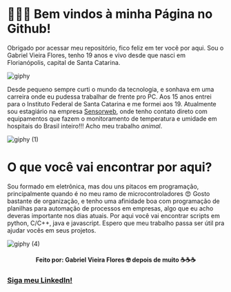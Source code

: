 # 👨🏻‍💻 Bem vindos à minha Página no Github!

Obrigado por acessar meu repositório, fico feliz em ter você por aqui. Sou o Gabriel Vieira Flores, tenho 19 anos e vivo desde que nasci em Florianópolis, capital de Santa Catarina. 

![giphy](https://user-images.githubusercontent.com/48156370/82510383-c1067880-9ae0-11ea-9620-623188757a0e.gif)

Desde pequeno sempre curti o mundo da tecnologia, e sonhava em uma carreira onde eu pudessa trabalhar de frente pro PC. 
Aos 15 anos entrei para o Instituto Federal de Santa Catarina e me formei aos 19. 
Atualmente sou estagiário na empresa [Sensorweb](https://sensorweb.com.br), onde tenho contato direto com equipamentos que fazem o monitoramento de temperatura e umidade em hospitais do Brasil inteiro!!! Acho meu trabalho *animal*.

![giphy (1)](https://user-images.githubusercontent.com/48156370/82554073-9bf32380-9b3b-11ea-9e8e-34ae1238c46d.gif)

# O que você vai encontrar por aqui?

Sou formado em eletrônica, mas dou uns pitacos em programação, principalmente quando é no meu ramo de microcontroladores 😍
Gosto bastante de organização, e tenho uma afinidade boa com programação de planilhas para automação de processos em empresas, algo que eu acho deveras importante nos dias atuais. 
Por aqui você vai encontrar scripts em python, C/C++, java e javascript. Espero que meu trabalho passa ser útil pra ajudar vocês em seus projetos. 

![giphy (4)](https://user-images.githubusercontent.com/48156370/82554625-b2e64580-9b3c-11ea-9b76-01cb83f5954b.gif)

<h4 align = "center">
Feito por: Gabriel Vieira Flores 🤓
depois de muito ☕☕☕
</h4>

### [Siga meu LinkedIn!](https://www.linkedin.com/in/gvieiraf/)
